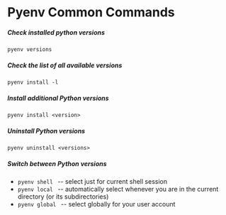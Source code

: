 # Pyenv Common Commands



##### Check installed python versions

`pyenv versions`



##### Check the list of all available versions

`pyenv install -l`



##### Install additional Python versions

`pyenv install <version>`



##### Uninstall Python versions

`pyenv uninstall <versions>`



##### Switch between Python versions

- `pyenv shell ` -- select just for current shell session
- `pyenv local ` -- automatically select whenever you are in the current directory (or its subdirectories)
- `pyenv global ` -- select globally for your user account

